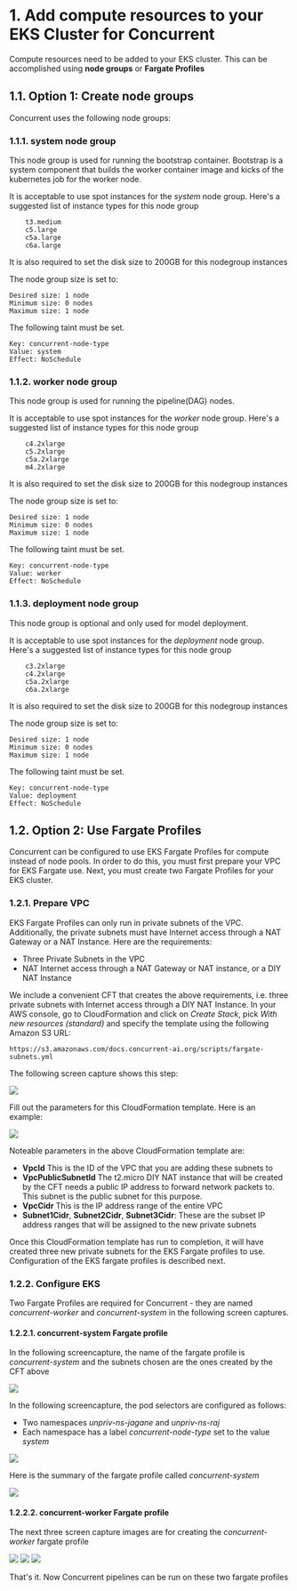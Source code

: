 # 1. Add compute resources to your EKS Cluster for Concurrent

Compute resources need to be added to your EKS cluster. This can be accomplished using **node groups** or **Fargate Profiles**

## 1.1. Option 1: Create node groups

Concurrent uses the following node groups:

### 1.1.1. system node group

This node group is used for running the bootstrap container. Bootstrap is a system component that builds the worker container image and kicks of the kubernetes job for the worker node.

It is acceptable to use spot instances for the *system* node group. Here's a suggested list of instance types for this node group

```
    t3.medium
    c5.large
    c5a.large
    c6a.large
```

It is also required to set the disk size to 200GB for this nodegroup instances

The node group size is set to:

```
Desired size: 1 node
Minimum size: 0 nodes
Maximum size: 1 node
```

The following taint must be set.

```
Key: concurrent-node-type
Value: system
Effect: NoSchedule
```

### 1.1.2. worker node group

This node group is used for running the pipeline(DAG) nodes.

It is acceptable to use spot instances for the *worker* node group. Here's a suggested list of instance types for this node group

```
    c4.2xlarge
    c5.2xlarge
    c5a.2xlarge
    m4.2xlarge
```

It is also required to set the disk size to 200GB for this nodegroup instances

The node group size is set to:

```
Desired size: 1 node
Minimum size: 0 nodes
Maximum size: 1 node
```

The following taint must be set.

```
Key: concurrent-node-type
Value: worker
Effect: NoSchedule
```

### 1.1.3. deployment node group

This node group is optional and only used for model deployment.

It is acceptable to use spot instances for the *deployment* node group. Here's a suggested list of instance types for this node group

```
    c3.2xlarge
    c4.2xlarge
    c5a.2xlarge
    c6a.2xlarge
```

It is also required to set the disk size to 200GB for this nodegroup instances

The node group size is set to:

```
Desired size: 1 node
Minimum size: 0 nodes
Maximum size: 1 node
```

The following taint must be set.

```
Key: concurrent-node-type
Value: deployment
Effect: NoSchedule
```

## 1.2. Option 2: Use Fargate Profiles

Concurrent can be configured to use EKS Fargate Profiles for compute instead of node pools. In order to do this, you must first prepare your VPC for EKS Fargate use. Next, you must create two Fargate Profiles for your EKS cluster.

### 1.2.1. Prepare VPC

EKS Fargate Profiles can only run in private subnets of the VPC. Additionally, the private subnets must have Internet access through a NAT Gateway or a NAT Instance. Here are the requirements:

- Three Private Subnets in the VPC
- NAT Internet access through a NAT Gateway or NAT instance, or a DIY NAT Instance

We include a convenient CFT that creates the above requirements, i.e. three private subnets with Internet access through a DIY NAT Instance. In your AWS console, go to CloudFormation and click on *Create Stack*, pick *With new resources (standard)* and specify the template using the following Amazon S3 URL:

```
https://s3.amazonaws.com/docs.concurrent-ai.org/scripts/fargate-subnets.yml
```

The following screen capture shows this step:

[![](https://docs.concurrent-ai.org/images/fargate-subnets-cft.png?raw=true)](https://docs.concurrent-ai.org/images/fargate-subnets-cft.png?raw=true)

Fill out the parameters for this CloudFormation template. Here is an example:

[![](https://docs.concurrent-ai.org/images/fargate-subnets-cft-filled.png?raw=true)](https://docs.concurrent-ai.org/images/fargate-subnets-cft-filled.png?raw=true)

Noteable parameters in the above CloudFormation template are:

- **VpcId** This is the ID of the VPC that you are adding these subnets to
- **VpcPublicSubnetId** The t2.micro DIY NAT instance that will be created by the CFT needs a public IP address to forward network packets to. This subnet is the public subnet for this purpose.
- **VpcCidr** This is the IP address range of the entire VPC
- **Subnet1Cidr**, **Subnet2Cidr**, **Subnet3Cidr**: These are the subset IP address ranges that will be assigned to the new private subnets

Once this CloudFormation template has run to completion, it will have created three new private subnets for the EKS Fargate profiles to use. Configuration of the EKS fargate profiles is described next.

### 1.2.2. Configure EKS

Two Fargate Profiles are required for Concurrent - they are named *concurrent-worker* and *concurrent-system* in the following screen captures.

#### 1.2.2.1. concurrent-system Fargate profile
In the following screencapture, the name of the fargate profile is *concurrent-system* and the subnets chosen are the ones created by the CFT above

[![](https://docs.concurrent-ai.org/images/conf-fargate-system-1.png?raw=true)](https://docs.concurrent-ai.org/images/conf-fargate-system-1.png?raw=true)

In the following screencapture, the pod selectors are configured as follows:

- Two namespaces *unpriv-ns-jagane* and *unpriv-ns-raj*
- Each namespace has a label *concurrent-node-type* set to the value *system*

[![](https://docs.concurrent-ai.org/images/conf-fargate-system-2.png?raw=true)](https://docs.concurrent-ai.org/images/conf-fargate-system-2.png?raw=true)

Here is the summary of the fargate profile called *concurrent-system*

[![](https://docs.concurrent-ai.org/images/conf-fargate-system-3.png?raw=true)](https://docs.concurrent-ai.org/images/conf-fargate-system-3.png?raw=true)

#### 1.2.2.2. concurrent-worker Fargate profile
The next three screen capture images are for creating the *concurrent-worker* fargate profile

[![](https://docs.concurrent-ai.org/images/conf-fargate-worker-1.png?raw=true)](https://docs.concurrent-ai.org/images/conf-fargate-worker-1.png?raw=true)
[![](https://docs.concurrent-ai.org/images/conf-fargate-worker-2.png?raw=true)](https://docs.concurrent-ai.org/images/conf-fargate-worker-2.png?raw=true)
[![](https://docs.concurrent-ai.org/images/conf-fargate-worker-3.png?raw=true)](https://docs.concurrent-ai.org/images/conf-fargate-worker-3.png?raw=true)

That's it. Now Concurrent pipelines can be run on these two fargate profiles
